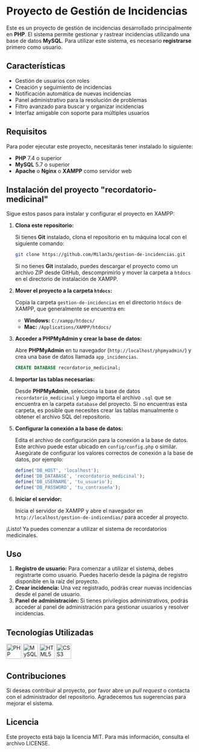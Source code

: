 # Proyecto de Gestión de Incidencias

Este es un proyecto de gestión de incidencias desarrollado principalmente en **PHP**. El sistema permite gestionar y rastrear incidencias utilizando una base de datos **MySQL**. Para utilizar este sistema, es necesario **registrarse** primero como usuario.

## Características

- Gestión de usuarios con roles
- Creación y seguimiento de incidencias
- Notificación automática de nuevas incidencias
- Panel administrativo para la resolución de problemas
- Filtro avanzado para buscar y organizar incidencias
- Interfaz amigable con soporte para múltiples usuarios

## Requisitos

Para poder ejecutar este proyecto, necesitarás tener instalado lo siguiente:

- **PHP** 7.4 o superior
- **MySQL** 5.7 o superior
- **Apache** o **Nginx** o **XAMPP** como servidor web

## Instalación del proyecto "recordatorio-medicinal"

Sigue estos pasos para instalar y configurar el proyecto en XAMPP:

1. **Clona este repositorio:**

    Si tienes **Git** instalado, clona el repositorio en tu máquina local con el siguiente comando:

    ```bash
    git clone https://github.com/Milan3s/gestion-de-incidencias.git
    ```

    Si no tienes **Git** instalado, puedes descargar el proyecto como un archivo ZIP desde GitHub, descomprimirlo y mover la carpeta a `htdocs` en el directorio de instalación de XAMPP.

2. **Mover el proyecto a la carpeta `htdocs`:**

    Copia la carpeta `gestion-de-incidencias` en el directorio `htdocs` de XAMPP, que generalmente se encuentra en:

    - **Windows:** `C:/xampp/htdocs/`
    - **Mac:** `/Applications/XAMPP/htdocs/`

3. **Acceder a PHPMyAdmin y crear la base de datos:**

    Abre **PHPMyAdmin** en tu navegador (`http://localhost/phpmyadmin/`) y crea una base de datos llamada `app_incidencias`.

    ```sql
    CREATE DATABASE recordatorio_medicinal;
    ```

4. **Importar las tablas necesarias:**

    Desde **PHPMyAdmin**, selecciona la base de datos `recordatorio_medicinal` y luego importa el archivo `.sql` que se encuentra en la carpeta `database` del proyecto. Si no encuentras esta carpeta, es posible que necesites crear las tablas manualmente o obtener el archivo SQL del repositorio.

5. **Configurar la conexión a la base de datos:**

    Edita el archivo de configuración para la conexión a la base de datos. Este archivo puede estar ubicado en `config/config.php` o similar. Asegúrate de configurar los valores correctos de conexión a la base de datos, por ejemplo:

    ```php
    define('DB_HOST', 'localhost');
    define('DB_DATABASE', 'recordatorio_medicinal');
    define('DB_USERNAME', 'tu_usuario');
    define('DB_PASSWORD', 'tu_contraseña');
    ```

6. **Iniciar el servidor:**

    Inicia el servidor de XAMPP y abre el navegador en `http://localhost/gestion-de-indicendias/` para acceder al proyecto.

¡Listo! Ya puedes comenzar a utilizar el sistema de recordatorios medicinales.


## Uso

1. **Registro de usuario:** Para comenzar a utilizar el sistema, debes registrarte como usuario. Puedes hacerlo desde la página de registro disponible en la raíz del proyecto.
2. **Crear incidencia:** Una vez registrado, podrás crear nuevas incidencias desde el panel de usuario.
3. **Panel de administración:** Si tienes privilegios administrativos, podrás acceder al panel de administración para gestionar usuarios y resolver incidencias.

## Tecnologías Utilizadas

<p align="left">
  <img src="https://img.shields.io/badge/-PHP-777BB4?style=for-the-badge&logo=php&logoColor=white" alt="PHP" height="40">
  <img src="https://img.shields.io/badge/-MySQL-4479A1?style=for-the-badge&logo=mysql&logoColor=white" alt="MySQL" height="40">
  <img src="https://img.shields.io/badge/-HTML5-E34F26?style=for-the-badge&logo=html5&logoColor=white" alt="HTML5" height="40">
  <img src="https://img.shields.io/badge/-CSS3-1572B6?style=for-the-badge&logo=css3&logoColor=white" alt="CSS3" height="40">
</p>

## Contribuciones

Si deseas contribuir al proyecto, por favor abre un _pull request_ o contacta con el administrador del repositorio. Agradecemos tus sugerencias para mejorar el sistema.

## Licencia

Este proyecto está bajo la licencia MIT. Para más información, consulta el archivo LICENSE.
